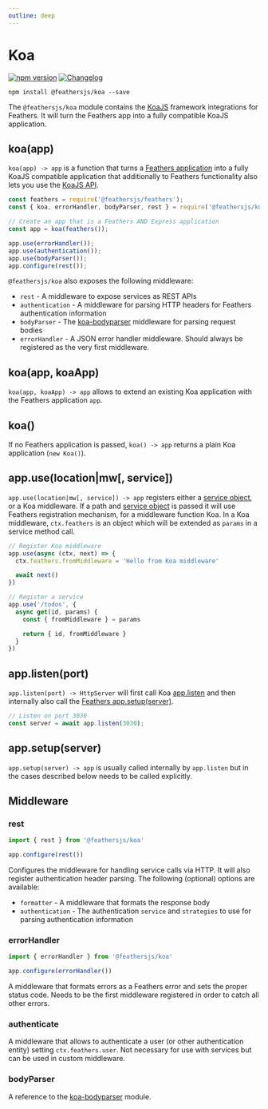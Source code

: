 ```yaml
---
outline: deep
---
```


# Koa

<Badges>

[![npm version](https://img.shields.io/npm/v/@feathersjs/koa.svg?style=flat-square)](https://www.npmjs.com/package/@feathersjs/koa)
[![Changelog](https://img.shields.io/badge/changelog-.md-blue.svg?style=flat-square)](https://github.com/feathersjs/feathers/blob/dove/packages/koa/CHANGELOG.md)

</Badges>

```
npm install @feathersjs/koa --save
```

The `@feathersjs/koa` module contains the [KoaJS](https://koajs.com/) framework integrations for Feathers. It will turn the Feathers app into a fully compatible KoaJS application.

## koa(app)

`koa(app) -> app` is a function that turns a [Feathers application](./application.md) into a fully KoaJS compatible application that additionally to Feathers functionality also lets you use the [KoaJS API](https://koajs.com/).

```js
const feathers = require('@feathersjs/feathers');
const { koa, errorHandler, bodyParser, rest } = require('@feathersjs/koa');

// Create an app that is a Feathers AND Express application
const app = koa(feathers());

app.use(errorHandler());
app.use(authentication());
app.use(bodyParser());
app.configure(rest());
```

`@feathersjs/koa` also exposes the following middleware:

- `rest` - A middleware to expose services as REST APIs
- `authentication` - A middleware for parsing HTTP headers for Feathers authentication information
- `bodyParser` - The [koa-bodyparser](https://github.com/koajs/bodyparser) middleware for parsing request bodies
- `errorHandler` - A JSON error handler middleware. Should always be registered as the very first middleware.

## koa(app, koaApp)

`koa(app, koaApp) -> app` allows to extend an existing Koa application with the Feathers application `app`.

## koa()

If no Feathers application is passed, `koa() -> app` returns a plain Koa application (`new Koa()`).

## app.use(location|mw[, service])

`app.use(location|mw[, service]) -> app` registers either a [service object](./services.md), or a Koa middleware. If a path and [service object](./services.md) is passed it will use Feathers registration mechanism, for a middleware function Koa. In a Koa middleware, `ctx.feathers` is an object which will be extended as `params` in a service method call. 

```js
// Register Koa middleware
app.use(async (ctx, next) => {
  ctx.feathers.fromMiddleware = 'Hello from Koa middleware'

  await next()
})

// Register a service
app.use('/todos', {
  async get(id, params) {
    const { fromMiddleware } = params

    return { id, fromMiddleware }
  }
})
```

## app.listen(port)

`app.listen(port) -> HttpServer` will first call Koa [app.listen](http://expressjs.com/en/4x/api.html#app.listen) and then internally also call the [Feathers app.setup(server)](./application.md#setupserver).

```js
// Listen on port 3030
const server = await app.listen(3030);
```

## app.setup(server)

`app.setup(server) -> app` is usually called internally by `app.listen` but in the cases described below needs to be called explicitly.

## Middleware

### rest

```ts
import { rest } from '@feathersjs/koa'

app.configure(rest())
```

Configures the middleware for handling service calls via HTTP. It will also register authentication header parsing. The following (optional) options are available:

- `formatter` - A middleware that formats the response body
- `authentication` - The authentication `service` and `strategies` to use for parsing authentication information 

### errorHandler

```ts
import { errorHandler } from '@feathersjs/koa'

app.configure(errorHandler())
```

A middleware that formats errors as a Feathers error and sets the proper status code. Needs to be the first middleware registered in order to catch all other errors.

### authenticate

A middleware that allows to authenticate a user (or other authentication entity) setting `ctx.feathers.user`. Not necessary for use with services but can be used in custom middleware.

### bodyParser

A reference to the [koa-bodyparser](https://github.com/koajs/bodyparser) module.
